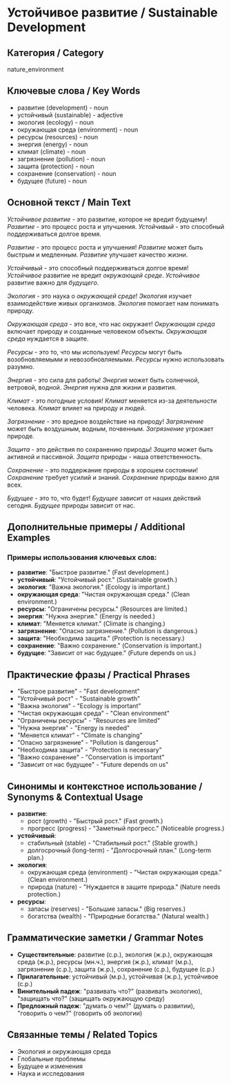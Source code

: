 # Устойчивое развитие / Sustainable Development

## Категория / Category
nature_environment


## Ключевые слова / Key Words
- развитие (development) - noun
- устойчивый (sustainable) - adjective
- экология (ecology) - noun
- окружающая среда (environment) - noun
- ресурсы (resources) - noun
- энергия (energy) - noun
- климат (climate) - noun
- загрязнение (pollution) - noun
- защита (protection) - noun
- сохранение (conservation) - noun
- будущее (future) - noun

## Основной текст / Main Text

*Устойчивое развитие* - это развитие, которое не вредит будущему! *Развитие* - это процесс роста и улучшения. *Устойчивый* - это способный поддерживаться долгое время.

*Развитие* - это процесс роста и улучшения! *Развитие* может быть быстрым и медленным. *Развитие* улучшает качество жизни.

*Устойчивый* - это способный поддерживаться долгое время! *Устойчивое* развитие не вредит *окружающей среде*. *Устойчивое* развитие важно для *будущего*.

*Экология* - это наука о *окружающей среде*! *Экология* изучает взаимодействие живых организмов. *Экология* помогает нам понимать природу.

*Окружающая среда* - это все, что нас окружает! *Окружающая среда* включает природу и созданные человеком объекты. *Окружающая среда* нуждается в защите.

*Ресурсы* - это то, что мы используем! *Ресурсы* могут быть возобновляемыми и невозобновляемыми. *Ресурсы* нужно использовать разумно.

*Энергия* - это сила для работы! *Энергия* может быть солнечной, ветровой, водной. *Энергия* нужна для жизни и развития.

*Климат* - это погодные условия! *Климат* меняется из-за деятельности человека. *Климат* влияет на природу и людей.

*Загрязнение* - это вредное воздействие на природу! *Загрязнение* может быть воздушным, водным, почвенным. *Загрязнение* угрожает природе.

*Защита* - это действия по сохранению природы! *Защита* может быть активной и пассивной. *Защита* природы - наша ответственность.

*Сохранение* - это поддержание природы в хорошем состоянии! *Сохранение* требует усилий и знаний. *Сохранение* природы важно для всех.

*Будущее* - это то, что будет! *Будущее* зависит от наших действий сегодня. *Будущее* природы зависит от нас.

## Дополнительные примеры / Additional Examples

### Примеры использования ключевых слов:
- **развитие**: "Быстрое развитие." (Fast development.)
- **устойчивый**: "Устойчивый рост." (Sustainable growth.)
- **экология**: "Важна экология." (Ecology is important.)
- **окружающая среда**: "Чистая окружающая среда." (Clean environment.)
- **ресурсы**: "Ограничены ресурсы." (Resources are limited.)
- **энергия**: "Нужна энергия." (Energy is needed.)
- **климат**: "Меняется климат." (Climate is changing.)
- **загрязнение**: "Опасно загрязнение." (Pollution is dangerous.)
- **защита**: "Необходима защита." (Protection is necessary.)
- **сохранение**: "Важно сохранение." (Conservation is important.)
- **будущее**: "Зависит от нас будущее." (Future depends on us.)

## Практические фразы / Practical Phrases

- "Быстрое развитие" - "Fast development"
- "Устойчивый рост" - "Sustainable growth"
- "Важна экология" - "Ecology is important"
- "Чистая окружающая среда" - "Clean environment"
- "Ограничены ресурсы" - "Resources are limited"
- "Нужна энергия" - "Energy is needed"
- "Меняется климат" - "Climate is changing"
- "Опасно загрязнение" - "Pollution is dangerous"
- "Необходима защита" - "Protection is necessary"
- "Важно сохранение" - "Conservation is important"
- "Зависит от нас будущее" - "Future depends on us"

## Синонимы и контекстное использование / Synonyms & Contextual Usage

- **развитие**: 
  - рост (growth) - "Быстрый рост." (Fast growth.)
  - прогресс (progress) - "Заметный прогресс." (Noticeable progress.)
- **устойчивый**: 
  - стабильный (stable) - "Стабильный рост." (Stable growth.)
  - долгосрочный (long-term) - "Долгосрочный план." (Long-term plan.)
- **экология**: 
  - окружающая среда (environment) - "Чистая окружающая среда." (Clean environment.)
  - природа (nature) - "Нуждается в защите природа." (Nature needs protection.)
- **ресурсы**: 
  - запасы (reserves) - "Большие запасы." (Big reserves.)
  - богатства (wealth) - "Природные богатства." (Natural wealth.)

## Грамматические заметки / Grammar Notes

- **Существительные**: развитие (с.р.), экология (ж.р.), окружающая среда (ж.р.), ресурсы (мн.ч.), энергия (ж.р.), климат (м.р.), загрязнение (с.р.), защита (ж.р.), сохранение (с.р.), будущее (с.р.)
- **Прилагательные**: устойчивый (м.р.), устойчивая (ж.р.), устойчивое (с.р.)
- **Винительный падеж**: "развивать что?" (развивать экологию), "защищать что?" (защищать окружающую среду)
- **Предложный падеж**: "думать о чем?" (думать о развитии), "говорить о чем?" (говорить об экологии)

## Связанные темы / Related Topics

- Экология и окружающая среда
- Глобальные проблемы
- Будущее и изменения
- Наука и исследования
